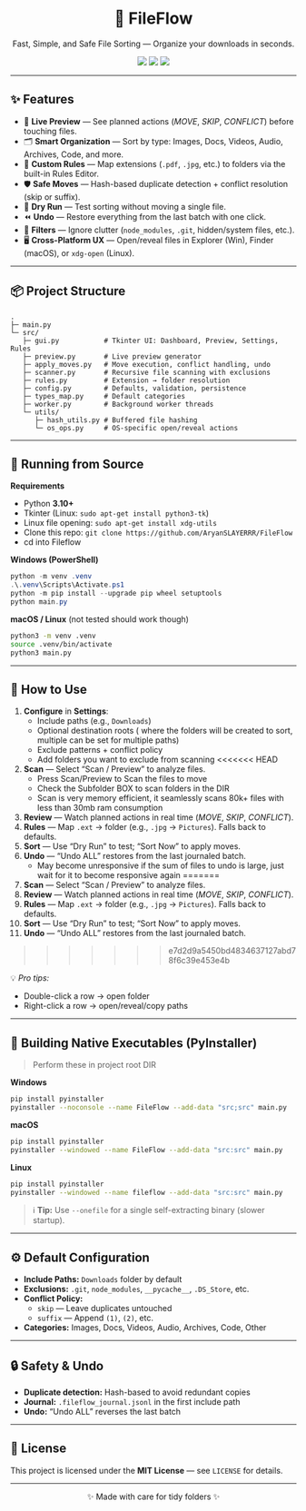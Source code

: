 <h1 align="center">📂 FileFlow</h1>
<p align="center">
Fast, Simple, and Safe File Sorting — Organize your downloads in seconds.
</p>

<p align="center">
  <img src="https://img.shields.io/badge/Python-3.10+-blue.svg">
  <img src="https://img.shields.io/badge/Platform-Windows%20|%20macOS%20|%20Linux-lightgrey.svg">
  <img src="https://img.shields.io/badge/License-MIT-green.svg">
</p>

---

## ✨ Features

- 🔎 **Live Preview** — See planned actions (*MOVE*, *SKIP*, *CONFLICT*) before touching files.  
- 🗂 **Smart Organization** — Sort by type: Images, Docs, Videos, Audio, Archives, Code, and more.  
- 🧩 **Custom Rules** — Map extensions (`.pdf`, `.jpg`, etc.) to folders via the built-in Rules Editor.  
- 🛡 **Safe Moves** — Hash-based duplicate detection + conflict resolution (skip or suffix).  
- 🧪 **Dry Run** — Test sorting without moving a single file.  
- ⏪ **Undo** — Restore everything from the last batch with one click.  
- 🧱 **Filters** — Ignore clutter (`node_modules`, `.git`, hidden/system files, etc.).  
- 🖥 **Cross-Platform UX** — Open/reveal files in Explorer (Win), Finder (macOS), or `xdg-open` (Linux).  

---

## 📦 Project Structure

```plaintext
.
├─ main.py
└─ src/
   ├─ gui.py           # Tkinter UI: Dashboard, Preview, Settings, Rules
   ├─ preview.py       # Live preview generator
   ├─ apply_moves.py   # Move execution, conflict handling, undo
   ├─ scanner.py       # Recursive file scanning with exclusions
   ├─ rules.py         # Extension → folder resolution
   ├─ config.py        # Defaults, validation, persistence
   ├─ types_map.py     # Default categories
   ├─ worker.py        # Background worker threads
   └─ utils/
      ├─ hash_utils.py # Buffered file hashing
      └─ os_ops.py     # OS-specific open/reveal actions
```

---

## 🚀 Running from Source

**Requirements**
- Python **3.10+**
- Tkinter (Linux: `sudo apt-get install python3-tk`)
- Linux file opening: `sudo apt-get install xdg-utils`
- Clone this repo: ``` git clone https://github.com/AryanSLAYERRR/FileFlow ```
- cd into Fileflow

**Windows (PowerShell)**  
```powershell
python -m venv .venv
.\.venv\Scripts\Activate.ps1
python -m pip install --upgrade pip wheel setuptools
python main.py
```

**macOS / Linux**  (not tested should work though)
```bash
python3 -m venv .venv
source .venv/bin/activate
python3 main.py
```

---

## 🧭 How to Use

1. **Configure** in **Settings**:
   - Include paths (e.g., `Downloads`)
   - Optional destination roots ( where the folders will be created to sort, multiple can be set for multiple paths)
   - Exclude patterns + conflict policy
   - Add folders you want to exclude from scanning
<<<<<<< HEAD
2. **Scan** — Select “Scan / Preview” to analyze files.
   - Press Scan/Preview to Scan the files to move
   - Check the Subfolder BOX to scan folders in the DIR
   - Scan is very memory efficient, it seamlessly scans 80k+ files with less than 30mb ram consumption
4. **Review** — Watch planned actions in real time (*MOVE*, *SKIP*, *CONFLICT*).   
5. **Rules** — Map `.ext` → folder (e.g., `.jpg` → `Pictures`). Falls back to defaults.  
6. **Sort** — Use “Dry Run” to test; “Sort Now” to apply moves.  
7. **Undo** — “Undo ALL” restores from the last journaled batch.
   - May become unresponsive if the sum of files to undo is large, just wait for it to become responsive again
=======
2. **Scan** — Select “Scan / Preview” to analyze files.  
3. **Review** — Watch planned actions in real time (*MOVE*, *SKIP*, *CONFLICT*).   
4. **Rules** — Map `.ext` → folder (e.g., `.jpg` → `Pictures`). Falls back to defaults.  
5. **Sort** — Use “Dry Run” to test; “Sort Now” to apply moves.  
6. **Undo** — “Undo ALL” restores from the last journaled batch.
>>>>>>> e7d2d9a5450bd4834637127abd78f6c39e453e4b

💡 *Pro tips:*  
- Double-click a row → open folder  
- Right-click a row → open/reveal/copy paths  

---

## 🧰 Building Native Executables (PyInstaller)

> Perform these in project root DIR

**Windows**
```bash
pip install pyinstaller
pyinstaller --noconsole --name FileFlow --add-data "src;src" main.py
```

**macOS**
```bash
pip install pyinstaller
pyinstaller --windowed --name FileFlow --add-data "src:src" main.py
```

**Linux**
```bash
pip install pyinstaller
pyinstaller --windowed --name fileflow --add-data "src:src" main.py
```

> ℹ **Tip:** Use `--onefile` for a single self-extracting binary (slower startup).

---

## ⚙️ Default Configuration

- **Include Paths:** `Downloads` folder by default  
- **Exclusions:** `.git`, `node_modules`, `__pycache__`, `.DS_Store`, etc.  
- **Conflict Policy:**
  - `skip` — Leave duplicates untouched
  - `suffix` — Append `(1)`, `(2)`, etc.
- **Categories:** Images, Docs, Videos, Audio, Archives, Code, Other

---

## 🔒 Safety & Undo

- **Duplicate detection:** Hash-based to avoid redundant copies  
- **Journal:** `.fileflow_journal.jsonl` in the first include path  
- **Undo:** “Undo ALL” reverses the last batch

---

## 📄 License

This project is licensed under the **MIT License** — see `LICENSE` for details.

---

<p align="center">✨ Made with care for tidy folders ✨</p>
